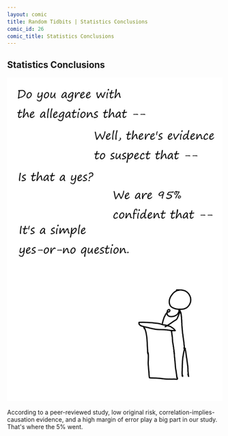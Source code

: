 ```yaml
---
layout: comic
title: Random Tidbits | Statistics Conclusions
comic_id: 26
comic_title: Statistics Conclusions
---
```


## Statistics Conclusions

<img id="img26" src="/assets/images/26.png">

According to a peer-reviewed study, low original risk, correlation-implies-causation evidence, and a high margin of error play a big part in our study. That's where the 5% went.
